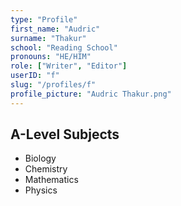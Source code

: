 ```yaml
---
type: "Profile"
first_name: "Audric"
surname: "Thakur"
school: "Reading School"
pronouns: "HE/HIM"
role: ["Writer", "Editor"]
userID: "f"
slug: "/profiles/f"
profile_picture: "Audric Thakur.png"
---
```


## A-Level Subjects

- Biology
- Chemistry
- Mathematics
- Physics
    